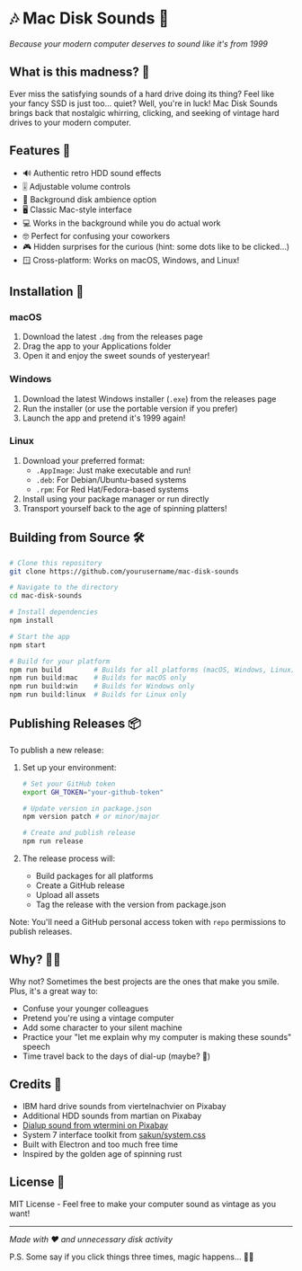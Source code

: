 # 🎶 Mac Disk Sounds 💾

*Because your modern computer deserves to sound like it's from 1999*

## What is this madness? 🤔

Ever miss the satisfying sounds of a hard drive doing its thing? Feel like your fancy SSD is just too... quiet? Well, you're in luck! Mac Disk Sounds brings back that nostalgic whirring, clicking, and seeking of vintage hard drives to your modern computer.

## Features 🌟

- 🔊 Authentic retro HDD sound effects
- 🎚️ Adjustable volume controls
- 🎵 Background disk ambience option
- 🖥️ Classic Mac-style interface
- 💻 Works in the background while you do actual work
- 🤓 Perfect for confusing your coworkers
- 🎮 Hidden surprises for the curious (hint: some dots like to be clicked...)
- 🪟 Cross-platform: Works on macOS, Windows, and Linux!

## Installation 🚀

### macOS
1. Download the latest `.dmg` from the releases page
2. Drag the app to your Applications folder
3. Open it and enjoy the sweet sounds of yesteryear!

### Windows
1. Download the latest Windows installer (`.exe`) from the releases page
2. Run the installer (or use the portable version if you prefer)
3. Launch the app and pretend it's 1999 again!

### Linux
1. Download your preferred format:
   - `.AppImage`: Just make executable and run!
   - `.deb`: For Debian/Ubuntu-based systems
   - `.rpm`: For Red Hat/Fedora-based systems
2. Install using your package manager or run directly
3. Transport yourself back to the age of spinning platters!

## Building from Source 🛠️

```bash
# Clone this repository
git clone https://github.com/yourusername/mac-disk-sounds

# Navigate to the directory
cd mac-disk-sounds

# Install dependencies
npm install

# Start the app
npm start

# Build for your platform
npm run build        # Builds for all platforms (macOS, Windows, Linux)
npm run build:mac    # Builds for macOS only
npm run build:win    # Builds for Windows only
npm run build:linux  # Builds for Linux only
```

## Publishing Releases 📦

To publish a new release:

1. Set up your environment:
   ```bash
   # Set your GitHub token
   export GH_TOKEN="your-github-token"
   
   # Update version in package.json
   npm version patch # or minor/major
   
   # Create and publish release
   npm run release
   ```

2. The release process will:
   - Build packages for all platforms
   - Create a GitHub release
   - Upload all assets
   - Tag the release with the version from package.json

Note: You'll need a GitHub personal access token with `repo` permissions to publish releases.

## Why? 🤷‍♂️

Why not? Sometimes the best projects are the ones that make you smile. Plus, it's a great way to:

- Confuse your younger colleagues
- Pretend you're using a vintage computer
- Add some character to your silent machine
- Practice your "let me explain why my computer is making these sounds" speech
- Time travel back to the days of dial-up (maybe? 🤫)

## Credits 🙏

- IBM hard drive sounds from viertelnachvier on Pixabay
- Additional HDD sounds from martian on Pixabay
- [Dialup sound from wtermini on Pixabay](https://pixabay.com/sound-effects/the-sound-of-dial-up-internet-6240/)
- System 7 interface toolkit from [sakun/system.css](https://github.com/sakofchit/system.css)
- Built with Electron and too much free time
- Inspired by the golden age of spinning rust

## License 📜

MIT License - Feel free to make your computer sound as vintage as you want!

---

*Made with ❤️ and unnecessary disk activity*

P.S. Some say if you click things three times, magic happens... 🎵✨